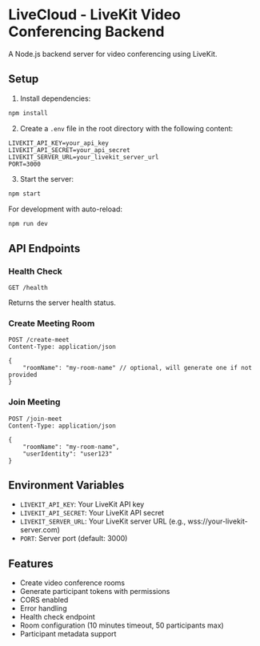 # LiveCloud - LiveKit Video Conferencing Backend

A Node.js backend server for video conferencing using LiveKit.

## Setup

1. Install dependencies:
```bash
npm install
```

2. Create a `.env` file in the root directory with the following content:
```env
LIVEKIT_API_KEY=your_api_key
LIVEKIT_API_SECRET=your_api_secret
LIVEKIT_SERVER_URL=your_livekit_server_url
PORT=3000
```

3. Start the server:
```bash
npm start
```

For development with auto-reload:
```bash
npm run dev
```

## API Endpoints

### Health Check
```
GET /health
```
Returns the server health status.

### Create Meeting Room
```
POST /create-meet
Content-Type: application/json

{
    "roomName": "my-room-name" // optional, will generate one if not provided
}
```

### Join Meeting
```
POST /join-meet
Content-Type: application/json

{
    "roomName": "my-room-name",
    "userIdentity": "user123"
}
```

## Environment Variables

- `LIVEKIT_API_KEY`: Your LiveKit API key
- `LIVEKIT_API_SECRET`: Your LiveKit API secret
- `LIVEKIT_SERVER_URL`: Your LiveKit server URL (e.g., wss://your-livekit-server.com)
- `PORT`: Server port (default: 3000)

## Features

- Create video conference rooms
- Generate participant tokens with permissions
- CORS enabled
- Error handling
- Health check endpoint
- Room configuration (10 minutes timeout, 50 participants max)
- Participant metadata support 